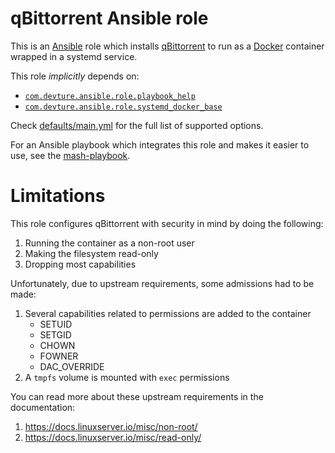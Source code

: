 # qBittorrent Ansible role

This is an [Ansible](https://www.ansible.com/) role which installs [qBittorrent](https://qbittorrent.video/) to run as a [Docker](https://www.docker.com/) container wrapped in a systemd service.

This role *implicitly* depends on:

- [`com.devture.ansible.role.playbook_help`](https://github.com/devture/com.devture.ansible.role.playbook_help)
- [`com.devture.ansible.role.systemd_docker_base`](https://github.com/devture/com.devture.ansible.role.systemd_docker_base)

Check [defaults/main.yml](defaults/main.yml) for the full list of supported options.

For an Ansible playbook which integrates this role and makes it easier to use, see the [mash-playbook](https://github.com/mother-of-all-self-hosting/mash-playbook).

# Limitations

This role configures qBittorrent with security in mind by doing the following:

1. Running the container as a non-root user
2. Making the filesystem read-only
3. Dropping most capabilities

Unfortunately, due to upstream requirements, some admissions had to be made:

1. Several capabilities related to permissions are added to the container
   - SETUID
   - SETGID
   - CHOWN
   - FOWNER
   - DAC_OVERRIDE
2. A `tmpfs` volume is mounted with `exec` permissions

You can read more about these upstream requirements in the documentation:

1. https://docs.linuxserver.io/misc/non-root/
2. https://docs.linuxserver.io/misc/read-only/
